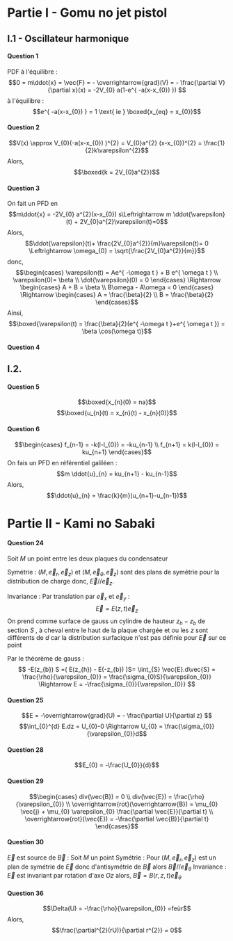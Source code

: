 # Partie I - Gomu no jet pistol
## I.1 - Oscillateur harmonique
#### Question 1
PDF à l'équilibre : 
$$0 = m\ddot{x} = \vec{F} = - \overrightarrow{grad}(V) = - \frac{\partial V}{\partial x}(x) = -2V_{0} a(1-e^{ -a(x-x_{0}) }) $$
à l'équilibre : 
$$e^{ -a(x-x_{0}) } = 1 \text{ ie } \boxed{x_{eq} =  x_{0}}$$

#### Question 2
$$V(x) \approx V_{0}(-a(x-x_{0}) )^{2} =  V_{0}a^{2} (x-x_{0})^{2} = \frac{1}{2}k\varepsilon^{2}$$
Alors, 
$$\boxed{k = 2V_{0}a^{2}}$$

#### Question 3
On fait un PFD en 
$$m\ddot{x} = -2V_{0} a^{2}(x-x_{0}) s\Leftrightarrow m  \ddot{\varepsilon}(t) + 2V_{0}a^{2}\varepsilon(t)=0$$
Alors, 
$$\ddot{\varepsilon}(t)+ \frac{2V_{0}a^{2}}{m}\varepsilon(t)= 0 \Leftrightarrow \omega_{0} = \sqrt{\frac{2V_{0}a^{2}}{m}}$$
donc, 
$$\begin{cases}
\varepsilon(t) = Ae^{ -\omega t } + B e^{ \omega t } \\
\varepsilon(0)= \beta \\
\dot{\varepsilon}(0) = 0
\end{cases} \Rightarrow \begin{cases}
A + B = \beta \\
B\omega - A\omega = 0 
\end{cases} \Rightarrow \begin{cases}
A = \frac{\beta}{2} \\
B = \frac{\beta}{2}
\end{cases}$$
Ainsi, 
$$\boxed{\varepsilon(t) = \frac{\beta}{2}(e^{ -\omega t }+e^{ \omega t }) = \beta \cos(\omega t)}$$

#### Question 4


## I.2.
#### Question 5
$$\boxed{x_{n}(0) = na}$$
$$\boxed{u_{n}(t)  = x_{n}(t) - x_{n}(0)}$$

#### Question 6
$$\begin{cases}
f_{n-1} = -k(l-l_{0}) = -ku_{n-1} \\
f_{n+1} = k(l-l_{0}) = ku_{n+1}
\end{cases}$$
On fais un PFD en référentiel galiléen : 
$$m \ddot{u}_{n} = ku_{n+1} - ku_{n-1}$$
Alors, 
$$\ddot{u}_{n} = \frac{k}{m}(u_{n+1}-u_{n-1})$$







# Partie II - Kami no Sabaki
#### Question 24
Soit $M$ un point entre les deux plaques du condensateur

Symétrie : 
$(M, \vec{e}_{r}, \vec{e}_{z})$ et $(M, \vec{e}_{\theta}, \vec{e}_{z})$ sont des plans de symétrie pour la distribution de charge donc, $\vec{E} // \vec{e}_{z}$. 

Invariance : 
Par translation par $\vec{e}_{x}$ et $\vec{e}_{y}$ : 
$$\vec{E} = E(z, t) \vec{e}_{z}$$
On prend comme surface de gauss un cylindre de hauteur $z_{h}-z_{b}$ de section $S$ , à cheval entre le haut de la plaque chargée et ou les $z$ sont différents de $d$ car la distribution surfacique n'est pas définie pour $\vec{E}$ sur ce point

Par le théorème de gauss : 
$$ -E(z_{b}) S =( E(z_{h}) - E(-z_{b}) )S= \iint_{S} \vec{E}.d\vec{S} = \frac{\rho}{\varepsilon_{0}} = \frac{\sigma_{0}S}{\varepsilon_{0}}  \Rightarrow E = -\frac{\sigma_{0}}{\varepsilon_{0}} $$

#### Question 25
$$E = -\overrightarrow{grad}(U) = - \frac{\partial U}{\partial z} $$
$$\int_{0}^{d} E.dz = U_{0}-0 \Rightarrow U_{0} = \frac{\sigma_{0}}{\varepsilon_{0}}d$$

#### Question 28
$$E_{0} = -\frac{U_{0}}{d}$$

#### Question 29
$$\begin{cases}
div(\vec{B}) = 0 \\
div(\vec{E}) = \frac{\rho}{\varepsilon_{0}} \\
\overrightarrow{rot}(\overrightarrow{B}) = \mu_{0} \vec{j} + \mu_{0} \varepsilon_{0} \frac{\partial \vec{E}}{\partial t} \\
\overrightarrow{rot}(\vec{E}) = -\frac{\partial \vec{B}}{\partial t} 
\end{cases}$$

#### Question 30
$\vec{E}$ est source de $\vec{B}$ : 
Soit $M$ un point 
Symétrie : 
Pour $(M, \vec{e}_{r}, \vec{e}_{z})$ est un plan de symétrie de $\vec{E}$ donc d'antisymétrie de $\vec{B}$ alors $\vec{B} // \vec{e}_{\theta}$
Invariance : 
$\vec{E}$ est invariant par rotation d'axe $Oz$ alors, $\vec{B} = B(r, z, t)\vec{e}_{\theta}$


#### Question 36
$$\Delta(U) = -\frac{\rho}{\varepsilon_{0}} =feùr$$
Alors, 
$$\frac{\partial^{2}(rU)}{\partial r^{2}}  = 0$$
